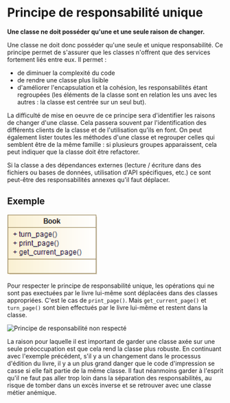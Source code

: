 # Principe de responsabilité unique

**Une classe ne doit posséder qu'une et une seule raison de changer.**

Une classe ne doit donc posséder qu'une seule et unique responsabilité.
Ce principe permet de s'assurer que les classes n'offrent que des services fortement liés entre eux. Il permet :

* de diminuer la complexité du code
* de rendre une classe plus lisible
* d'améliorer l'encapsulation et la cohésion, les responsabilités étant regroupées (les éléments de la classe sont en relation les uns avec les autres : la classe est centrée sur un seul but).

La difficulté de mise en oeuvre de ce principe sera d'identifier les raisons de changer d'une classe. Cela passera souvent par l'identification des différents clients de la classe et de l'utilisation qu'ils en font. On peut également lister toutes les méthodes d'une classe et regrouper celles qui semblent être de la même famille : si plusieurs groupes apparaissent, cela peut indiquer que la classe doit être refactorer.

Si la classe a des dépendances externes (lecture / écriture dans des fichiers ou bases de données, utilisation d'API spécifiques, etc.) ce sont peut-être des responsabilités annexes qu'il faut déplacer.

## Exemple

![Principe de responsabilité non respecté](img/solid_resp_unique_nok.png)

Pour respecter le principe de responsabilité unique, les opérations qui ne sont pas exectuées par le livre lui-même sont déplacées dans des classes appropriées. C'est le cas de ```print_page()```. Mais
```get_current_page()``` et ```turn_page()``` sont bien effectués par le livre lui-même et restent dans la classe.

![Principe de responsabilité non respecté](solid_resp_unique_ok.png)

La raison pour laquelle il est important de garder une classe axée sur une seule préoccupation est que cela rend la classe plus robuste. En continuant avec l'exemple précédent, s'il y a un changement dans le
processus d'édition du livre, il y a un plus grand danger que le code d'impression se casse si elle fait partie de la même classe.
Il faut néanmoins garder à l'esprit qu'il ne faut pas aller trop loin dans la séparation des responsabilités, au risque de tomber dans un excès inverse et se retrouver avec une classe métier anémique.
